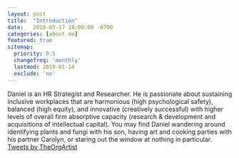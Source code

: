 ```yaml
---
layout: post
title:  "Introduction"
date:   2018-05-17 18:00:00 -0700
categories: [about me]
featured: true
sitemap:
  priority: 0.5
  changefreq: 'monthly'
  lastmod: 2019-01-14
  exclude: 'no'
---
```

Daniel is an HR Strategist and Researcher. He is passionate about sustaining inclusive workplaces that are harmonious (high psychological safety), balanced (high equity), and innovative (creatively successful) with higher levels of overall firm absorptive capacity (research & development and acquisitions of intellectual capital). You may find Daniel wandering around identifying plants and fungi with his son, having art and cooking parties with his partner Carolyn, or staring out the window at nothing in particular.
<a class="twitter-timeline" href="https://twitter.com/TheOrgArtist?ref_src=twsrc%5Etfw">Tweets by TheOrgArtist</a> <script async src="https://platform.twitter.com/widgets.js" charset="utf-8"></script>
